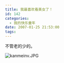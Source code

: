 ```yaml
---
title: 我最喜欢看美女了！
id: 142
categories:
  - 我的快乐童年
date: 2007-01-25 21:53:00
tags:
---
```


不管老的少的。

![kanmeinv.JPG](http://www.candreams.com/images/2007/06/kanmeinv-tn.jpg "kanmeinv.JPG")